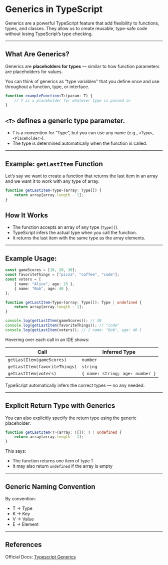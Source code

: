# Generics in TypeScript

Generics are a powerful TypeScript feature that add flexibility to functions, types, and classes.
They allow us to create reusable, type-safe code without losing TypeScript’s type checking.

---

## What Are Generics?

Generics are **placeholders for types** — similar to how function parameters are placeholders for values.

You can think of generics as “type variables” that you define once and use throughout a function, type, or interface.

```ts
function exampleFunction<T>(param: T) {
	// T is a placeholder for whatever type is passed in
}
```

## `<T>` defines a generic type parameter.

- `T` is a convention for “Type”, but you can use any name (e.g., `<Type>`, `<Placeholder>`).
- The type is determined automatically when the function is called.

---

## Example: `getLastItem` Function

Let’s say we want to create a function that returns the last item in an array and we want it to work with any type of array.

```ts
function getLastItem<Type>(array: Type[]) {
	return array[array.length - 1];
}
```

## How It Works

- The function accepts an array of any type (`Type[]`).
- TypeScript infers the actual type when you call the function.
- It returns the last item with the same type as the array elements.

---

## Example Usage:

```ts
const gameScores = [10, 20, 30];
const favoriteThings = ["pizza", "coffee", "code"];
const voters = [
	{ name: "Alice", age: 25 },
	{ name: "Bob", age: 40 },
];

function getLastItem<Type>(array: Type[]): Type | undefined {
	return array[array.length - 1];
}

console.log(getLastItem(gameScores)); // 30
console.log(getLastItem(favoriteThings)); // "code"
console.log(getLastItem(voters)); // { name: "Bob", age: 40 }
```

Hovering over each call in an IDE shows:

| Call                          | Inferred Type                   |
| ----------------------------- | ------------------------------- |
| `getLastItem(gameScores)`     | `number`                        |
| `getLastItem(favoriteThings)` | `string`                        |
| `getLastItem(voters)`         | `{ name: string; age: number }` |

TypeScript automatically infers the correct types — no any needed.

---

## Explicit Return Type with Generics

You can also explicitly specify the return type using the generic placeholder:

```ts
function getLastItem<T>(array: T[]): T | undefined {
	return array[array.length - 1];
}
```

This says:

- The function returns one item of type `T`
- It may also return `undefined` if the array is empty

---

## Generic Naming Convention

By convention:

- T → Type
- K → Key
- V → Value
- E → Element

---

## References

Official Docs: [Typescript Generics](https://www.typescriptlang.org/docs/handbook/2/generics.html)
